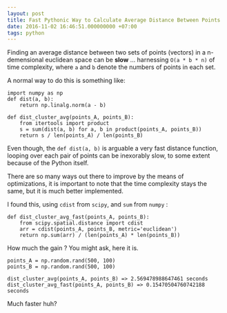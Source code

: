 ```yaml
---
layout: post
title: Fast Pythonic Way to Calculate Average Distance Between Points
date: 2016-11-02 16:46:51.000000000 +07:00
tags: python
---
```

Finding an average distance between two sets of points (vectors) in a n-demensional euclidean space can be **slow** ... harnessing `O(a * b * n)` of time complexity, where `a` and `b` denote the numbers of points in each set.

A normal way to do this is something like:

```
import numpy as np
def dist(a, b):
    return np.linalg.norm(a - b)

def dist_cluster_avg(points_A, points_B):
    from itertools import product
    s = sum(dist(a, b) for a, b in product(points_A, points_B))
    return s / len(points_A) / len(points_B)
```

Even though, the `def dist(a, b)` is arguable a very fast distance function, looping over each pair of points can be inexorably slow, to some extent because of the Python itself.

There are so many ways out there to improve by the means of optimizations, it is important to note that the time complexity stays the same, but it is much better implemented.

I found this, using `cdist` from `scipy`, and `sum` from `numpy` :

```
def dist_cluster_avg_fast(points_A, points_B):
    from scipy.spatial.distance import cdist
    arr = cdist(points_A, points_B, metric='euclidean')
    return np.sum(arr) / (len(points_A) * len(points_B))
```

How much the gain ? You might ask, here it is.

```
points_A = np.random.rand(500, 100)
points_B = np.random.rand(500, 100)

dist_cluster_avg(points_A, points_B) => 2.569478988647461 seconds
dist_cluster_avg_fast(points_A, points_B) => 0.15470504760742188 seconds
```

Much faster huh? 
